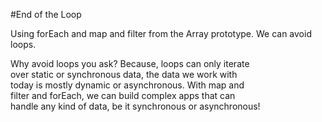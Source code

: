 #End of the Loop

Using forEach and map and filter from the Array
prototype. We can avoid loops.    

Why avoid loops you ask? Because, loops can only iterate   
over static or synchronous data, the data we work with    
today is mostly dynamic or asynchronous. With map and    
filter and forEach, we can build complex apps that can    
handle any kind of data, be it synchronous or asynchronous!